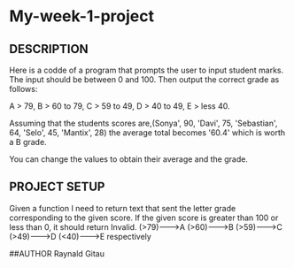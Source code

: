 # My-week-1-project
## DESCRIPTION
Here is a codde of a program that prompts the user to input student marks. The input should be between 0 and 100. Then output the correct grade as follows: 

A > 79, B > 60 to 79, C > 59 to 49, D > 40 to 49, E > less 40.

Assuming that the students scores are,(Sonya', 90, 'Davi', 75, 'Sebastian', 64, 'Selo', 45, 'Mantix', 28)
the average total becomes '60.4' which is worth a B grade.

You can change the values to obtain their average and the grade.

## PROJECT SETUP
Given a function I need to return text that sent the letter grade corresponding to the given score. If the given score is greater than 100 or less than 0, it should return Invalid. 
(>79)--->A 
(>60)--->B 
(>59)--->C 
(>49)--->D
(<40)--->E
respectively
 
 ##AUTHOR
 Raynald Gitau 

 
